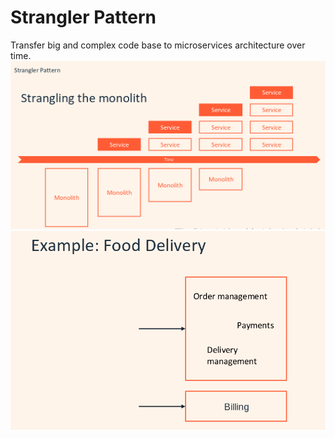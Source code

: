 # Strangler Pattern

Transfer big and complex code base to microservices architecture over time.
![Strangler Pattern](assets/strangler.png)
![Strangler example](assets/strangler-example.png)
